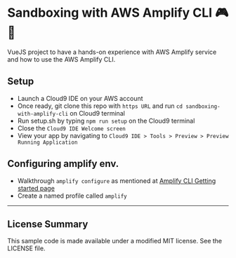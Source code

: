 # Sandboxing with AWS Amplify CLI 🎮🚀

VueJS project to have a hands-on experience with AWS Amplify service and how to use the AWS Amplify CLI.

## Setup
- Launch a Cloud9 IDE on your AWS account
- Once ready, git clone this repo with `https URL` and run `cd sandboxing-with-amplify-cli` on Cloud9 terminal
- Run setup.sh by typing `npm run setup` on the Cloud9 terminal
- Close the `Cloud9 IDE Welcome screen`
- View your app by navigating to `Cloud9 IDE > Tools > Preview > Preview Running Application`

## Configuring amplify env.
- Walkthrough `amplify configure` as mentioned at [Amplify CLI Getting started page](https://docs.amplify.aws/cli/start/install/#option-2-follow-the-instructions)
- Create a named profile called `amplify`

---
## License Summary
This sample code is made available under a modified MIT license. See the LICENSE file.